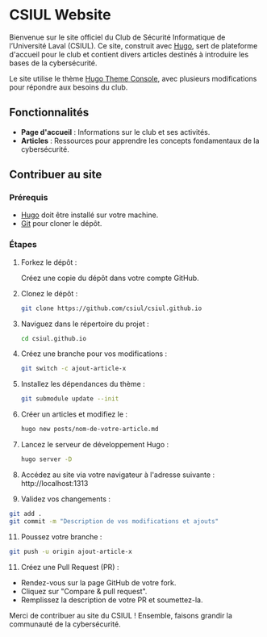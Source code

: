 # CSIUL Website

Bienvenue sur le site officiel du Club de Sécurité Informatique de l’Université Laval (CSIUL). Ce site, construit avec [Hugo](https://gohugo.io/), sert de plateforme d'accueil pour le club et contient divers articles destinés à introduire les bases de la cybersécurité.

Le site utilise le thème [Hugo Theme Console](https://github.com/mrmierzejewski/hugo-theme-console), avec plusieurs modifications pour répondre aux besoins du club.

## Fonctionnalités
- **Page d'accueil** : Informations sur le club et ses activités.
- **Articles** : Ressources pour apprendre les concepts fondamentaux de la cybersécurité.

## Contribuer au site

### Prérequis
- [Hugo](https://gohugo.io/getting-started/installing/) doit être installé sur votre machine.
- [Git](https://git-scm.com/) pour cloner le dépôt.

### Étapes

1. Forkez le dépôt :

   Créez une copie du dépôt dans votre compte GitHub.

3. Clonez le dépôt :

   ```bash
   git clone https://github.com/csiul/csiul.github.io
   ```

4. Naviguez dans le répertoire du projet :

   ```bash
   cd csiul.github.io
   ```

6. Créez une branche pour vos modifications :

   ```bash
   git switch -c ajout-article-x
   ```

7. Installez les dépendances du thème :

   ```bash
   git submodule update --init
   ```
   
8. Créer un articles et modifiez le :

   ```bash
   hugo new posts/nom-de-votre-article.md
   ```
   
9. Lancez le serveur de développement Hugo :

   ```bash
   hugo server -D
   ```
   
10. Accédez au site via votre navigateur à l'adresse suivante : http://localhost:1313

13. Validez vos changements :
  
   ```bash
   git add .
   git commit -m "Description de vos modifications et ajouts"
   ```

11. Poussez votre branche :
   
   ```bash
   git push -u origin ajout-article-x
   ```

11. Créez une Pull Request (PR) :
   
   - Rendez-vous sur la page GitHub de votre fork.
   - Cliquez sur "Compare & pull request".
   - Remplissez la description de votre PR et soumettez-la.

Merci de contribuer au site du CSIUL ! Ensemble, faisons grandir la communauté de la cybersécurité.
